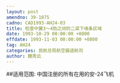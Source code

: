 ```yaml
---
layout: post
amendno: 39-1075
cadno: CAD1993-AH24-03
title: 检查中翼3～4肋之间的二梁下缘条区域
date: 1993-10-29 00:00:00 +0800
effdate: 1993-11-03 00:00:00 +0800
tag: AH24
categories: 民航总局航空器适航司
author: 魏秀云
---
```


##适用范围:
中国注册的所有在用的安-24飞机

